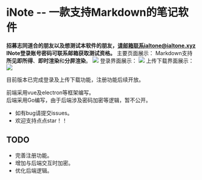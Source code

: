 # iNote -- 一款支持Markdown的笔记软件
**招募志同道合的朋友以及想测试本软件的朋友，请邮箱联系ialtone@ialtone.xyz**
**INote登录账号密码可联系邮箱获取测试资格。**
主要页面展示：
Markdown支持**所见即所得**、**即时渲染**和**分屏渲染**。
![](https://cdn.staticaly.com/gh/ialtone/ialtone@master/%E5%9B%BE%E5%BA%8A20230402191611.png)
登录界面展示：
![](https://cdn.staticaly.com/gh/ialtone/ialtone@master/%E5%9B%BE%E5%BA%8A20230402191813.png)
上传下载界面展示：
![](https://cdn.staticaly.com/gh/ialtone/ialtone@master/%E5%9B%BE%E5%BA%8A20230402191903.png)


目前版本已完成登录及上传下载功能，注册功能后续开放。  

前端采用vue及electron等框架编写。  
后端采用Go编写，由于后端涉及密码加密等逻辑，暂不公开。

- 如有bug请提交issues。
- 欢迎支持点点star！！
## TODO
- 完善注册功能。
- 增加与后端交互时加密。
- 优化后端逻辑。